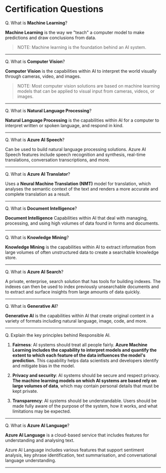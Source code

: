 # Certification Questions

Q. What is **Machine Learning**?

**Machine Learning** is the way we "teach" a computer model to make predictions and draw conclusions from data.

> NOTE: Machine learning is the foundation behind an AI system.

---

Q. What is **Computer Vision**?

**Computer Vision** is the capabilities within AI to interpret the world visually through cameras, video, and images.

> NOTE: Most computer vision solutions are based on machine learning models that can be applied to visual input from cameras, videos, or images.

---

Q. What is **Natural Language Processing**?

**Natural Language Processing** is the capabilities within AI for a computer to interpret written or spoken language, and respond in kind.

---

Q. What is **Azure AI Speech**?

Can be used to build natural language processing solutions. Azure AI Speech features include speech recognition and synthesis, real-time translations, conversation transcriptions, and more.

---

Q. What is **Azure AI Translator**?

Uses a **Neural Machine Translation (NMT)** model for translation, which analyses the semantic context of the text and renders a more accurate and complete translation as a result.

---

Q. What is **Document Intelligence**?

**Document Intelligence** Capabilities within AI that deal with managing, processing, and using high volumes of data found in forms and documents.

---

Q. What is **Knowledge Mining**?

**Knowledge Mining** is the capabilities within AI to extract information from large volumes of often unstructured data to create a searchable knowledge store.

---

Q. What is **Azure AI Search**?

A private, enterprise, search solution that has tools for building indexes. The indexes can then be used to index previously unsearchable documents and to extract and surface insights from large amounts of data quickly.

---

Q. What is **Generative AI**?

**Generative AI** is the capabilities within AI that create original content in a variety of formats including natural language, image, code, and more.

---

Q. Explain the key principles behind Responsible AI.

1. **Fairness**: AI systems should treat all people fairly. **Azure Machine Learning includes the capability to interpret models and quantify the extent to which each feature of the data influences the model's prediction.** This capability helps data scientists and developers identify and mitigate bias in the model.

2. **Privacy and security**:  AI systems should be secure and respect privacy. **The machine learning models on which AI systems are based rely on large volumes of data**, which may contain personal details that must be kept private.

3. **Transparency**: AI systems should be understandable. Users should be made fully aware of the purpose of the system, how it works, and what limitations may be expected.

---

Q. What is **Azure AI Language**?

**Azure AI Language** is a cloud-based service that includes features for understanding and analysing text. 

Azure AI Language includes various features that support sentiment analysis, key phrase identification, text summarisation, and conversational language understanding.

---
